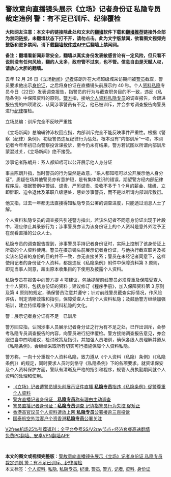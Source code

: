  <h2>警故意向直播镜头展示《立场》记者身份证 私隐专员裁定违例 警：有不足已训斥、纪律覆检</h2> <p class="notice"><b>大陆网友注意：本文中的链接除此处和文末的<a href="https://github.com/bannedbook/fanqiang" >翻墙</a>软件下载和<a href="https://github.com/killgcd/justmysocks/blob/master/README.md">翻墙推荐</a>链接外全部为禁网链接，未翻墙状态下打不开，请勿点击。此为文字版禁闻，欲看图文视频完整版和更多禁闻，请下载<a href="https://github.com/bannedbook/fanqiang">翻墙软件或APP</a>后翻墙上禁闻网。</p><p>备注：翻墙看新闻非常安全，翻墙以真实身份发表敏感言论有一定风险，但只看不说则没有任何风险，翻的人太多，政府管不过来，也不管。信息自由是天赋人权，请放心大胆的翻墙。</b></p>  <div class="entry">  <p>去年 12 月 26 日《立场<span class='wp_keywordlink_affiliate'><a href="https://www.bannedbook.org/" title="新闻">新闻</a></span>》<a href="https://www.bannedbook.org/bnews/tag/%E8%AE%B0%E8%80%85/" class="st_tag internal_tag" rel="tag" title="标签 记者 下的日志">记者</a>陈朗升在大埔超级城采访期间被<a href="https://www.bannedbook.org/bnews/tag/%E8%AD%A6%E5%91%98/" class="st_tag internal_tag" rel="tag" title="标签 警员 下的日志">警员</a>截查，警员要求他出示<a href="https://www.bannedbook.org/bnews/tag/%e8%ba%ab%e4%bb%bd%e8%af%81/" class="st_tag internal_tag" rel="tag" title="标签 身份证 下的日志">身份证</a>，之后将身份证在直播镜头前展示约 40 秒。个人<a href="https://www.bannedbook.org/bnews/tag/%E8%B5%84%E6%96%99/" class="st_tag internal_tag" rel="tag" title="标签 资料 下的日志">资料</a><a href="https://www.bannedbook.org/bnews/tag/%E7%A7%81%E9%9A%90/" class="st_tag internal_tag" rel="tag" title="标签 私隐 下的日志">私隐</a>专员今日（22日）发表调查报告，指警员的行为与截查职务目的不一致，违反《私隐条例》中保障资料的原则。<a href="https://www.bannedbook.org/bnews/tag/%e8%ad%a6%e6%96%b9/" class="st_tag internal_tag" rel="tag" title="标签 警方 下的日志">警方</a>指，接纳<a href="https://www.bannedbook.org/bnews/tag/%E4%B8%AA%E4%BA%BA%E8%B5%84%E6%96%99/" class="st_tag internal_tag" rel="tag" title="标签 个人资料 下的日志">个人资料</a><a href="https://www.bannedbook.org/bnews/tag/%E7%A7%81%E9%9A%90%E4%B8%93%E5%91%98/" class="st_tag internal_tag" rel="tag" title="标签 私隐专员 下的日志">私隐专员</a>的调查报告，会跟进报告提的四项建议，认同涉事警员有不足，他已被训斥，并会参考调查报告向警员进行<a href="https://www.bannedbook.org/bnews/tag/%E7%BA%AA%E5%BE%8B/" class="st_tag internal_tag" rel="tag" title="标签 纪律 下的日志">纪律</a>覆检。</p> <p>立场总编：训斥完全不反映严重性</p> <p>《立场新闻》总编辑钟沛权回应指，内部训斥完全不能反映事件严重性。根据《警察（纪律）条例》，初级警员违反纪律行为惩处，根本没有“内部训斥”一项，本网记者今年年初已向警察投诉课投诉，至今仍未有结果，警方若试图以所谓内部训斥蒙混过关，《立场新闻》绝不接受。</p> <p>涉事记者陈朗升：系人都知唔可以公开展示他人身分证</p>  <p>事主陈朗升指，当时警员的行为显然是故意，“系人都知唔可以公开展示他人身分证”，质疑在场其他警员亦有意护短，是有集体意识的错误，期望警方经内部纪律程序后，根据警例中警诫、谴责、严厉谴责、没收不多于 1 个月的薪金、降级、立即辞职、迫令退休及革职八级惩处，惩处涉事警员，而不是以所谓内部训斥敷衍。</p> <p>他又指，过去一年都无法直接得知私隐专员公署的调查进度，只能透过消息人士了解。</p> <p>个人资料私隐专员的调查报告引述警方指出，若该名记者不同意身份证出现于片段中，理应停止其录影行为；涉事警员亦认为该身份证上的个人资料是意外外泄予正在观看直播的公众人士。</p> <p>私隐专员的调查报告提到，涉事警员手持记者身份证时，实际上控制了该身份证上所载的个人资料使用。警员在摄录镜头前展示记者身份证，与他执行截查职务及核实该名记者的身份的目的并不一致，亦无直接关系；警员在未经记者同意下，这样使用记者的身份证个人资料，都是违反《私隐条例》附件中保障资料第 3 原则，即无当事人同意，超出原本收集目的下使用及披露个人资料。</p>  <p>私隐专员在报告中向警方提 4 项建议，包括提醒前线警员必须尊重及保障受查人士个人资料，包括身份证的资料；建议修订《程序手册》，加入保障资料第 3 原则及第 4 原则的规定，确保警员注意并遵守；针对前线警员截查实际情况，作风险评估，制定清晰政策和指引，保障受查人士的个人资料私隐；及鼓励警方继续加强培训，建立持续尊重个人资料私隐的文化。</p> <p>警：展示记者身分证有不足　已训斥</p> <p>警方回应指，认同涉事人员展示记者身分证之行为有不足之处，已作出训斥，会参考私隐专员调查报告的内容，向警员进行纪律覆检。警方接纳调查报告意见，亦会跟进当中四项建议，检讨政策及指引，并加强人员培训，确保各级人员理解并遵从《私隐条例》，会继续采取所有切实可行措施保障个人资料私隐。</p> <p>警方称，一向十分重视个人资料私隐，致力遵从《个人资料（私隐）条例》（《私隐条例》）的规定，同时要求人员时刻恪守《私隐条例》下的各项要求。就资讯保安及个人资料保护方面，警队有清晰及严格的指引和程序，规管人员执勤期间就个人资料的处理和使用。</p>  <ul class='op-related-articles' title='相关阅读'> <li><a href='https://www.bannedbook.org/bnews/headline/20201222/1452887.html' target='_blank'>《立场》记者遭警员镜头前展示证件直播 <b>私隐专员</b>指违《私隐条例》促警尊重个人资料</a></li> <li><a href='https://www.bannedbook.org/bnews/headline/20191228/1248731.html' target='_blank'>警方直播记者身份证　<b>私隐专员</b>称有理由主动调查</a></li> <li><a href='https://www.bannedbook.org/bnews/cbnews/20191227/1248626.html' target='_blank'>警员直播记者身份证：<b>私隐专员</b>调查  记协指警员行为失控 促矫正</a></li> <li><a href='https://www.bannedbook.org/bnews/headline/20190720/1161536.html' target='_blank'>香港高官议员个人资料遭放上网    <b>私隐专员</b>公署接逾三百投诉</a></li> <li><a href='https://www.bannedbook.org/bnews/baitai/20181025/1020348.html' target='_blank'>国泰航空外泄客户个资香港<b>私隐专员</b>公署关注</a></li> </ul> <p class="texttj"> <a href="https://github.com/bannedbook/fanqiang/wiki/V2ray%E6%9C%BA%E5%9C%BA" target="_blank">V2free机场25%引荐返利：全平台免费SS/V2ray节点+经济套餐高速翻墙</a><br/> <a href="https://github.com/bannedbook/fanqiang/wiki/%E7%A6%81%E9%97%BB%E7%BD%91%E5%AE%89%E5%8D%93%E7%BF%BB%E5%A2%99%E6%96%B0%E9%97%BBAPP" target="_blank">免费PC翻墙、安卓VPN翻墙APP</a></p><p> </p><a name='sharetosocial'></a>       <div><b>本文的图文或视频完整版</b>：<a href='https://www.bannedbook.org/bnews/comments/20201222/1452965.html'>警故意向直播镜头展示《立场》记者身份证 私隐专员裁定违例 警：有不足已训斥、纪律覆检</a></div>  </div><!--END ENTRY--> <div class="postfooter"> <div>本文标签：<a href="https://www.bannedbook.org/bnews/tag/%E4%B8%AA%E4%BA%BA%E8%B5%84%E6%96%99/" rel="tag">个人资料</a>, <a href="https://www.bannedbook.org/bnews/tag/%E7%A7%81%E9%9A%90/" rel="tag">私隐</a>, <a href="https://www.bannedbook.org/bnews/tag/%E7%A7%81%E9%9A%90%E4%B8%93%E5%91%98/" rel="tag">私隐专员</a>, <a href="https://www.bannedbook.org/bnews/tag/%E7%BA%AA%E5%BE%8B/" rel="tag">纪律</a>, <a href="https://www.bannedbook.org/bnews/tag/%E8%AD%A6%E5%91%98/" rel="tag">警员</a>, <a href="https://www.bannedbook.org/bnews/tag/%e8%ad%a6%e6%96%b9/" rel="tag">警方</a>, <a href="https://www.bannedbook.org/bnews/tag/%E8%AE%B0%E8%80%85/" rel="tag">记者</a>, <a href="https://www.bannedbook.org/bnews/tag/%E8%B5%84%E6%96%99/" rel="tag">资料</a>, <a href="https://www.bannedbook.org/bnews/tag/%e8%ba%ab%e4%bb%bd%e8%af%81/" rel="tag">身份证</a></div>  </div><!--END POSTFOOTER--> 